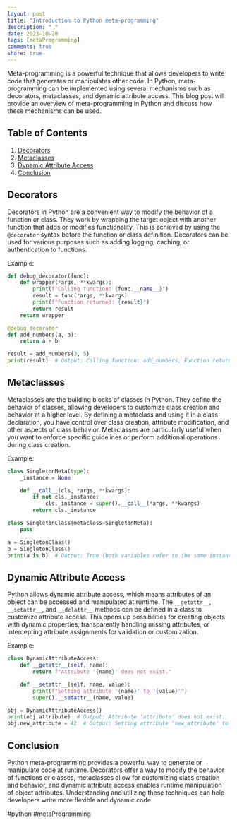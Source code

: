 ```yaml
---
layout: post
title: "Introduction to Python meta-programming"
description: " "
date: 2023-10-20
tags: [metaProgramming]
comments: true
share: true
---
```


Meta-programming is a powerful technique that allows developers to write code that generates or manipulates other code. In Python, meta-programming can be implemented using several mechanisms such as decorators, metaclasses, and dynamic attribute access. This blog post will provide an overview of meta-programming in Python and discuss how these mechanisms can be used.

## Table of Contents
1. [Decorators](#decorators)
2. [Metaclasses](#metaclasses)
3. [Dynamic Attribute Access](#dynamic-attribute-access)
4. [Conclusion](#conclusion)

## Decorators
Decorators in Python are a convenient way to modify the behavior of a function or class. They work by wrapping the target object with another function that adds or modifies functionality. This is achieved by using the `@decorator` syntax before the function or class definition. Decorators can be used for various purposes such as adding logging, caching, or authentication to functions.

Example:
```python
def debug_decorator(func):
    def wrapper(*args, **kwargs):
        print(f"Calling function: {func.__name__}")
        result = func(*args, **kwargs)
        print(f"Function returned: {result}")
        return result
    return wrapper

@debug_decorator
def add_numbers(a, b):
    return a + b

result = add_numbers(3, 5)
print(result)  # Output: Calling function: add_numbers, Function returned: 8
```

## Metaclasses
Metaclasses are the building blocks of classes in Python. They define the behavior of classes, allowing developers to customize class creation and behavior at a higher level. By defining a metaclass and using it in a class declaration, you have control over class creation, attribute modification, and other aspects of class behavior. Metaclasses are particularly useful when you want to enforce specific guidelines or perform additional operations during class creation.

Example:
```python
class SingletonMeta(type):
    _instance = None

    def __call__(cls, *args, **kwargs):
        if not cls._instance:
            cls._instance = super().__call__(*args, **kwargs)
        return cls._instance

class SingletonClass(metaclass=SingletonMeta):
    pass

a = SingletonClass()
b = SingletonClass()
print(a is b)  # Output: True (both variables refer to the same instance)
```

## Dynamic Attribute Access
Python allows dynamic attribute access, which means attributes of an object can be accessed and manipulated at runtime. The `__getattr__`, `__setattr__`, and `__delattr__` methods can be defined in a class to customize attribute access. This opens up possibilities for creating objects with dynamic properties, transparently handling missing attributes, or intercepting attribute assignments for validation or customization.

Example:
```python
class DynamicAttributeAccess:
    def __getattr__(self, name):
        return f"Attribute '{name}' does not exist."

    def __setattr__(self, name, value):
        print(f"Setting attribute '{name}' to '{value}'")
        super().__setattr__(name, value)

obj = DynamicAttributeAccess()
print(obj.attribute)  # Output: Attribute 'attribute' does not exist.
obj.new_attribute = 42  # Output: Setting attribute 'new_attribute' to '42'
```

## Conclusion
Python meta-programming provides a powerful way to generate or manipulate code at runtime. Decorators offer a way to modify the behavior of functions or classes, metaclasses allow for customizing class creation and behavior, and dynamic attribute access enables runtime manipulation of object attributes. Understanding and utilizing these techniques can help developers write more flexible and dynamic code.

#python #metaProgramming